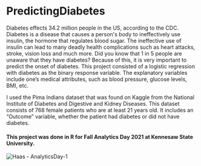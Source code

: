# PredictingDiabetes

  Diabetes effects 34.2 million people in the US, according to the CDC. Diabetes is a disease that causes a person's body to ineffectively use insulin, the hormone that regulates blood sugar. The ineffective use of insulin can lead to many deadly health complications such as heart attacks, stroke, vision loss and much more. Did you know that 1 in 5 people are unaware that they have diabetes? Because of this, it is very important to predict the onset of diabetes. This project consisted of a logistic regression with diabetes as the binary response variable. The explanatory variables include one’s medical attributes, such as blood pressure, glucose levels, BMI, etc. 
  
  I used the Pima Indians dataset that was found on Kaggle from the National Institute of Diabetes and Digestive and Kidney Diseases. This dataset consists of 768 female patients who are at least 21 years old. It includes an “Outcome” variable, whether the patient had diabetes or did not have diabetes.
  
  #### This project was done in R for Fall Analytics Day 2021 at Kennesaw State University.


![Haas - AnalyticsDay-1](https://user-images.githubusercontent.com/95246631/173091849-594b9a97-e441-4910-a8e2-c0a93fce958e.png)
